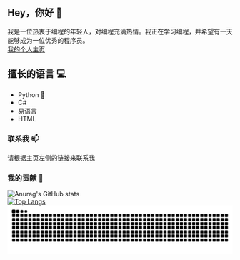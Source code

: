 ## Hey，你好 👋
我是一位热衷于编程的年轻人，对编程充满热情。我正在学习编程，并希望有一天能够成为一位优秀的程序员。<br>
[我的个人主页](https://kndxhz.cn/)
## 擅长的语言 💻
- Python 🐍
- C#
- 易语言
- HTML
### 联系我 📫
请根据主页左侧的链接来联系我
### 我的贡献 🚀
![Anurag's GitHub stats](https://github-readme-stats.vercel.app/api?username=kndxhz&show_icons=true&theme=ambient_gradient&locale=cn&hide_border=true&count_private=true)</br>
[![Top Langs](https://github-readme-stats.vercel.app/api/top-langs/?username=kndxhz&layout=compact)](https://github.com/anuraghazra/github-readme-stats)
<picture>
  <source media="(prefers-color-scheme: dark)" srcset="https://raw.githubusercontent.com/kndxhz/kndxhz/output/github-contribution-grid-snake-dark.svg">
  <source media="(prefers-color-scheme: light)" srcset="https://raw.githubusercontent.com/kndxhz/kndxhz/output/github-contribution-grid-snake.svg">
  <img alt="github contribution grid snake animation" src="https://raw.githubusercontent.com/kndxhz/kndxhz/output/github-contribution-grid-snake.svg">
</picture>
